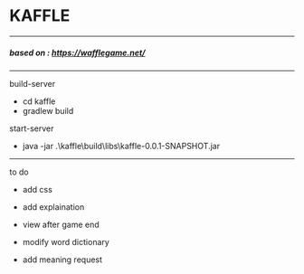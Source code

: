 # KAFFLE

---

##### based on : <a>https://wafflegame.net/</a>

---
build-server 
 - cd kaffle
 - gradlew build

start-server
 - java -jar .\kaffle\build\libs\kaffle-0.0.1-SNAPSHOT.jar

---

to do
 - add css
 - add explaination
 - view after game end
 - modify word dictionary



 - add meaning request